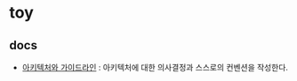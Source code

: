 # toy

## docs

- [아키텍처와 가이드라인](./archive/architecture/architecture.md) : 아키텍처에 대한 의사결정과 스스로의 컨벤션을 작성한다.
